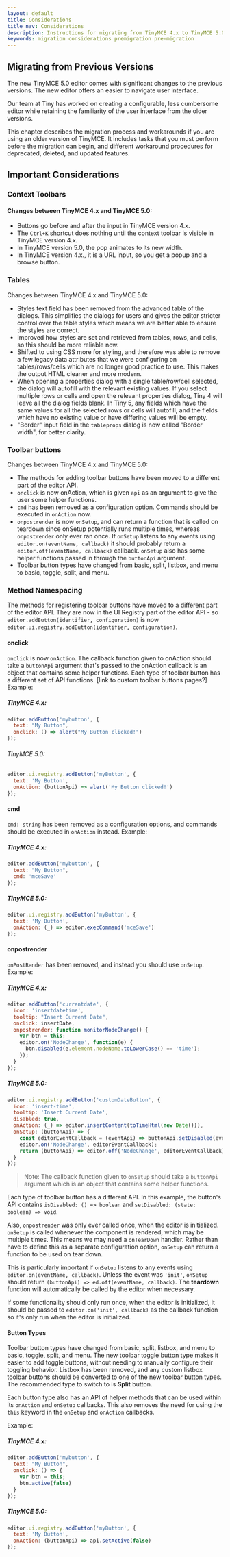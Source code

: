 ```yaml
---
layout: default
title: Considerations
title_nav: Considerations
description: Instructions for migrating from TinyMCE 4.x to TinyMCE 5.0.
keywords: migration considerations premigration pre-migration
---
```


## Migrating from Previous Versions

The new TinyMCE 5.0 editor comes with significant changes to the previous versions. The new editor offers an easier to navigate user interface.

Our team at Tiny has worked on creating a configurable, less cumbersome editor while retaining the familiarity of the user interface from the older versions.

This chapter describes the migration process and workarounds if you are using an older version of TinyMCE. It includes tasks that you must perform before the migration can begin, and different workaround procedures for deprecated, deleted, and updated features.


## Important Considerations

### Context Toolbars

#### Changes between TinyMCE 4.x and TinyMCE 5.0:

* Buttons go before and after the input in TinyMCE version 4.x.
* The `Ctrl+K` shortcut does nothing until the context toolbar is visible in TinyMCE version 4.x.
* In TinyMCE version 5.0, the pop animates to its new width.
* In TinyMCE version 4.x., it is a URL input, so you get a popup and a browse button.

### Tables

Changes between TinyMCE 4.x and TinyMCE 5.0:

* Styles text field has been removed from the advanced table of the dialogs. This simplifies the dialogs for users and gives the editor stricter control over the table styles which means we are better able to ensure the styles are correct.
* Improved how styles are set and retrieved from tables, rows, and cells, so this should be more reliable now.
* Shifted to using CSS more for styling, and therefore was able to remove a few legacy data attributes that we were configuring on tables/rows/cells which are no longer good practice to use. This makes the output HTML cleaner and more modern.
* When opening a properties dialog with a single table/row/cell selected, the dialog will autofill with the relevant existing values. If you select multiple rows or cells and open the relevant properties dialog, Tiny 4 will leave all the dialog fields blank. In Tiny 5, any fields which have the same values for all the selected rows or cells will autofill, and the fields which have no existing value or have differing values will be empty.
* "Border" input field in the `tableprops` dialog is now called "Border width", for better clarity.

### Toolbar buttons

Changes between TinyMCE 4.x and TinyMCE 5.0:

* The methods for adding toolbar buttons have been moved to a different part of the editor API.
* `onclick` is now onAction, which is given `api` as an argument to give the user some helper functions.
* `cmd` has been removed as a configuration option. Commands should be executed in `onAction` now.
* `onpostrender` is now `onSetup`, and can return a function that is called on teardown since onSetup potentially runs multiple times, whereas `onpostrender` only ever ran once. If `onSetup` listens to any events using `editor.on(eventName, callback)` it should probably return a `editor.off(eventName, callback)` callback. `onSetup` also has some helper functions passed in through the `buttonApi` argument.
* Toolbar button types have changed from basic, split, listbox, and menu to basic, toggle, split, and menu.

### Method Namespacing

The methods for registering toolbar buttons have moved to a different part of the editor API. They are now in the UI Registry part of the editor API - so `editor.addButton(identifier, configuration)` is now `editor.ui.registry.addButton(identifier, configuration)`.

#### onclick

`onclick` is now `onAction`. The callback function given to onAction should take a `buttonApi` argument that's passed to the onAction callback is an object that contains some helper functions. Each type of toolbar button has a different set of API functions. [link to custom toolbar buttons pages?] Example:

##### TinyMCE 4.x:

```js
editor.addButton('mybutton', {
  text: "My Button",
  onclick: () => alert("My Button clicked!")
});
```
###### TinyMCE 5.0:

```js
editor.ui.registry.addButton('myButton', {
  text: 'My Button',
  onAction: (buttonApi) => alert('My Button clicked!')
});
```
#### cmd

`cmd: string` has been removed as a configuration options, and commands should be executed in `onAction` instead. Example:

##### TinyMCE 4.x:

```js
editor.addButton('mybutton', {
  text: "My Button",
  cmd: 'mceSave'
});
```
##### TinyMCE 5.0:

```js
editor.ui.registry.addButton('myButton', {
  text: 'My Button',
  onAction: (_) => editor.execCommand('mceSave')
});
```
#### onpostrender
`onPostRender` has been removed, and instead you should use `onSetup`. Example:

#####  TinyMCE 4.x:

```js
editor.addButton('currentdate', {
  icon: 'insertdatetime',
  tooltip: "Insert Current Date",
  onclick: insertDate,
  onpostrender: function monitorNodeChange() {
    var btn = this;
    editor.on('NodeChange', function(e) {
      btn.disabled(e.element.nodeName.toLowerCase() == 'time');
    });
  }
});
```
#####  TinyMCE 5.0:

```js
editor.ui.registry.addButton('customDateButton', {
  icon: 'insert-time',
  tooltip: 'Insert Current Date',
  disabled: true,
  onAction: (_) => editor.insertContent(toTimeHtml(new Date())),
  onSetup: (buttonApi) => {
    const editorEventCallback = (eventApi) => buttonApi.setDisabled(eventApi.element.nodeName.toLowerCase() === 'time');
    editor.on('NodeChange', editorEventCallback);
    return (buttonApi) => editor.off('NodeChange', editorEventCallback);
  }
});
```
> Note: The callback function given to `onSetup` should take a `buttonApi` argument which is an object that contains some helper functions.

Each type of toolbar button has a different API. In this example, the button's API contains `isDisabled: () => boolean` and `setDisabled: (state: boolean) => void`.

Also, `onpostrender` was only ever called once, when the editor is initialized. `onSetup` is called whenever the component is rendered, which may be multiple times. This means we may need a `onTearDown` handler. Rather than have to define this as a separate configuration option, `onSetup` can return a function to be used on tear down.

This is particularly important if `onSetup` listens to any events using `editor.on(eventName, callback)`. Unless the event was `'init'`, `onSetup` should return `(buttonApi) => ed.off(eventName, callback)`. The **teardown** function will automatically be called by the editor when necessary.

If some functionality should only run once, when the editor is initialized, it should be passed to `editor.on('init', callback)` as the callback function so it's only run when the editor is initialized.

#### Button Types

Toolbar button types have changed from basic, split, listbox, and menu to basic, toggle, split, and menu. The new toolbar toggle button type makes it easier to add toggle buttons, without needing to manually configure their toggling behavior. Listbox has been removed, and any custom listbox toolbar buttons should be converted to one of the new toolbar button types. The recommended type to switch to is **Split** button.

Each button type also has an API of helper methods that can be used within its `onAction` and `onSetup` callbacks. This also removes the need for using the `this` keyword in the `onSetup` and `onAction` callbacks.

Example:
##### TinyMCE 4.x:

```js
editor.addButton('mybutton', {
  text: "My Button",
  onclick: () => {
    var btn = this;
    btn.active(false)
  }
});
```
##### TinyMCE 5.0:

```js
editor.ui.registry.addButton('myButton', {
  text: 'My Button',
  onAction: (buttonApi) => api.setActive(false)
});
```


